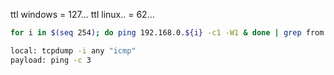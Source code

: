 
ttl windows = 127...
ttl linux.. = 62...

```sh
for i in $(seq 254); do ping 192.168.0.${i} -c1 -W1 & done | grep from
```

```sh
local: tcpdump -i any "icmp"
payload: ping -c 3
```



